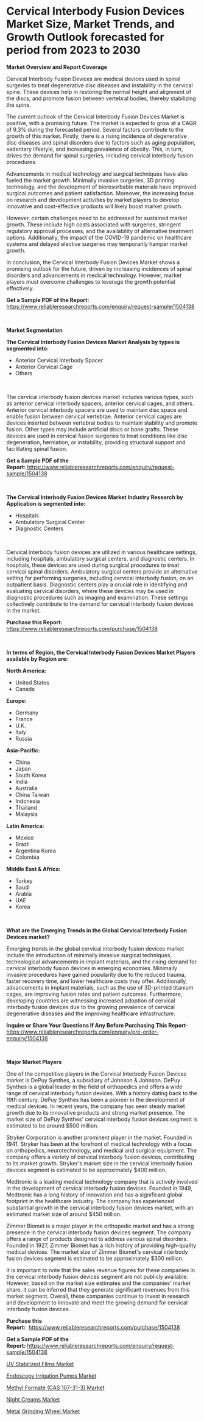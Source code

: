 <p><h1>Cervical Interbody Fusion Devices Market Size, Market Trends, and Growth Outlook forecasted for period from 2023 to 2030</h1></p><p><strong>Market Overview and Report Coverage</strong></p>
<p><p>Cervical Interbody Fusion Devices are medical devices used in spinal surgeries to treat degenerative disc diseases and instability in the cervical spine. These devices help in restoring the normal height and alignment of the discs, and promote fusion between vertebral bodies, thereby stabilizing the spine.</p><p>The current outlook of the Cervical Interbody Fusion Devices Market is positive, with a promising future. The market is expected to grow at a CAGR of 9.3% during the forecasted period. Several factors contribute to the growth of this market. Firstly, there is a rising incidence of degenerative disc diseases and spinal disorders due to factors such as aging population, sedentary lifestyle, and increasing prevalence of obesity. This, in turn, drives the demand for spinal surgeries, including cervical interbody fusion procedures.</p><p>Advancements in medical technology and surgical techniques have also fueled the market growth. Minimally invasive surgeries, 3D printing technology, and the development of bioresorbable materials have improved surgical outcomes and patient satisfaction. Moreover, the increasing focus on research and development activities by market players to develop innovative and cost-effective products will likely boost market growth.</p><p>However, certain challenges need to be addressed for sustained market growth. These include high costs associated with surgeries, stringent regulatory approval processes, and the availability of alternative treatment options. Additionally, the impact of the COVID-19 pandemic on healthcare systems and delayed elective surgeries may temporarily hamper market growth.</p><p>In conclusion, the Cervical Interbody Fusion Devices Market shows a promising outlook for the future, driven by increasing incidences of spinal disorders and advancements in medical technology. However, market players must overcome challenges to leverage the growth potential effectively.</p></p>
<p><strong>Get a Sample PDF of the Report:</strong> <a href="https://www.reliableresearchreports.com/enquiry/request-sample/1504138">https://www.reliableresearchreports.com/enquiry/request-sample/1504138</a></p>
<p>&nbsp;</p>
<p><strong>Market Segmentation</strong></p>
<p><strong>The Cervical Interbody Fusion Devices Market Analysis by types is segmented into:</strong></p>
<p><ul><li>Anterior Cervical Interbody Spacer</li><li>Anterior Cervical Cage</li><li>Others</li></ul></p>
<p>&nbsp;</p>
<p><p>The cervical interbody fusion devices market includes various types, such as anterior cervical interbody spacers, anterior cervical cages, and others. Anterior cervical interbody spacers are used to maintain disc space and enable fusion between cervical vertebrae. Anterior cervical cages are devices inserted between vertebral bodies to maintain stability and promote fusion. Other types may include artificial discs or bone grafts. These devices are used in cervical fusion surgeries to treat conditions like disc degeneration, herniation, or instability, providing structural support and facilitating spinal fusion.</p></p>
<p><strong>Get a Sample PDF of the Report:</strong>&nbsp;<a href="https://www.reliableresearchreports.com/enquiry/request-sample/1504138">https://www.reliableresearchreports.com/enquiry/request-sample/1504138</a></p>
<p>&nbsp;</p>
<p><strong>The Cervical Interbody Fusion Devices Market Industry Research by Application is segmented into:</strong></p>
<p><ul><li>Hospitals</li><li>Ambulatory Surgical Center</li><li>Diagnostic Centers</li></ul></p>
<p>&nbsp;</p>
<p><p>Cervical interbody fusion devices are utilized in various healthcare settings, including hospitals, ambulatory surgical centers, and diagnostic centers. In hospitals, these devices are used during surgical procedures to treat cervical spinal disorders. Ambulatory surgical centers provide an alternative setting for performing surgeries, including cervical interbody fusion, on an outpatient basis. Diagnostic centers play a crucial role in identifying and evaluating cervical disorders, where these devices may be used in diagnostic procedures such as imaging and examination. These settings collectively contribute to the demand for cervical interbody fusion devices in the market.</p></p>
<p><strong>Purchase this Report:</strong>&nbsp; <a href="https://www.reliableresearchreports.com/purchase/1504138">https://www.reliableresearchreports.com/purchase/1504138</a></p>
<p>&nbsp;</p>
<p><strong>In terms of Region, the Cervical Interbody Fusion Devices Market Players available by Region are:</strong></p>
<p>
    <p> <strong> North America: </strong>
        <ul>
            <li>United States</li>
            <li>Canada</li>
        </ul>
        </p> 
    <p> <strong> Europe: </strong>
        <ul>
            <li>Germany</li>
            <li>France</li>
            <li>U.K.</li>
            <li>Italy</li>
            <li>Russia</li>
        </ul>
        </p> 
    <p> <strong> Asia-Pacific: </strong>
        <ul>
            <li>China</li>
            <li>Japan</li>
            <li>South Korea</li>
            <li>India</li>
            <li>Australia</li>
            <li>China Taiwan</li>
            <li>Indonesia</li>
            <li>Thailand</li>
            <li>Malaysia</li>
        </ul>
        </p> 
    <p> <strong> Latin America: </strong>
        <ul>
            <li>Mexico</li>
            <li>Brazil</li>
            <li>Argentina Korea</li>
            <li>Colombia</li>
        </ul>
        </p> 
    <p> <strong> Middle East & Africa: </strong>
        <ul>
            <li>Turkey</li>
            <li>Saudi</li>
            <li>Arabia</li>
            <li>UAE</li>
            <li>Korea</li>
        </ul>
    </p>
    </p>
<p>&nbsp;</p>
<p><strong>What are the Emerging Trends in the Global Cervical Interbody Fusion Devices market?</strong></p>
<p><p>Emerging trends in the global cervical interbody fusion devices market include the introduction of minimally invasive surgical techniques, technological advancements in implant materials, and the rising demand for cervical interbody fusion devices in emerging economies. Minimally invasive procedures have gained popularity due to the reduced trauma, faster recovery time, and lower healthcare costs they offer. Additionally, advancements in implant materials, such as the use of 3D-printed titanium cages, are improving fusion rates and patient outcomes. Furthermore, developing countries are witnessing increased adoption of cervical interbody fusion devices due to the growing prevalence of cervical degenerative diseases and the improving healthcare infrastructure.</p></p>
<p><strong>Inquire or Share Your Questions If Any Before Purchasing This Report</strong>- <a href="https://www.reliableresearchreports.com/enquiry/pre-order-enquiry/1504138">https://www.reliableresearchreports.com/enquiry/pre-order-enquiry/1504138</a></p>
<p>&nbsp;</p>
<p><strong>Major Market Players</strong></p>
<p><p>One of the competitive players in the Cervical Interbody Fusion Devices market is DePuy Synthes, a subsidiary of Johnson & Johnson. DePuy Synthes is a global leader in the field of orthopedics and offers a wide range of cervical interbody fusion devices. With a history dating back to the 19th century, DePuy Synthes has been a pioneer in the development of medical devices. In recent years, the company has seen steady market growth due to its innovative products and strong market presence. The market size of DePuy Synthes' cervical interbody fusion devices segment is estimated to be around $500 million.</p><p>Stryker Corporation is another prominent player in the market. Founded in 1941, Stryker has been at the forefront of medical technology with a focus on orthopedics, neurotechnology, and medical and surgical equipment. The company offers a variety of cervical interbody fusion devices, contributing to its market growth. Stryker's market size in the cervical interbody fusion devices segment is estimated to be approximately $400 million.</p><p>Medtronic is a leading medical technology company that is actively involved in the development of cervical interbody fusion devices. Founded in 1949, Medtronic has a long history of innovation and has a significant global footprint in the healthcare industry. The company has experienced substantial growth in the cervical interbody fusion devices market, with an estimated market size of around $450 million.</p><p>Zimmer Biomet is a major player in the orthopedic market and has a strong presence in the cervical interbody fusion devices segment. The company offers a range of products designed to address various spinal disorders. Founded in 1927, Zimmer Biomet has a rich history of providing high-quality medical devices. The market size of Zimmer Biomet's cervical interbody fusion devices segment is estimated to be approximately $300 million.</p><p>It is important to note that the sales revenue figures for these companies in the cervical interbody fusion devices segment are not publicly available. However, based on the market size estimates and the companies' market share, it can be inferred that they generate significant revenues from this market segment. Overall, these companies continue to invest in research and development to innovate and meet the growing demand for cervical interbody fusion devices.</p></p>
<p><strong>Purchase this Report:</strong>&nbsp;&nbsp;<a href="https://www.reliableresearchreports.com/purchase/1504138">https://www.reliableresearchreports.com/purchase/1504138</a></p>
<p></p>
<p><strong>Get a Sample PDF of the Report:</strong>&nbsp;<a href="https://www.reliableresearchreports.com/enquiry/request-sample/1504138">https://www.reliableresearchreports.com/enquiry/request-sample/1504138</a></p>
<p><p><a href="https://medium.com/@abbieparker1964/uv-stabilized-films-market-size-growth-forecast-2023-2030-f8632315bdd5">UV Stabilized Films Market</a></p><p><a href="https://github.com/aasishrp01/Market-Research-Report-List-1/blob/main/endoscopy-irrigation-pumps-market.md">Endoscopy Irrigation Pumps Market</a></p><p><a href="https://www.linkedin.com/pulse/methyl-formate-cas-107-31-3-market-size-growth-forecast/">Methyl Formate (CAS 107-31-3) Market</a></p><p><a href="https://www.linkedin.com/pulse/night-creams-market-research-report-unlocks-analysis-financial/">Night Creams Market</a></p><p><a href="https://medium.com/@caylawisoky8698/metal-grinding-wheel-market-size-growth-forecast-2023-2030-ab6761e449cc">Metal Grinding Wheel Market</a></p></p>